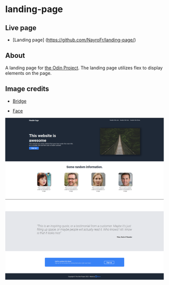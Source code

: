# landing-page

## Live page

- [Landing page] (https://github.com/NayroFr/landing-page/)

## About

A landing page for [the Odin Project](https://www.theodinproject.com/lessons/foundations-landing-page#assignment). The landing page utilizes flex to display elements on the page.

## Image credits

- [Bridge](https://unsplash.com/photos/Ssr26I0QWVY)

- [Face](https://thispersondoesnotexist.com/)

![](readme-img/landing-page-1.png)
![](readme-img/landing-page-2.png)
